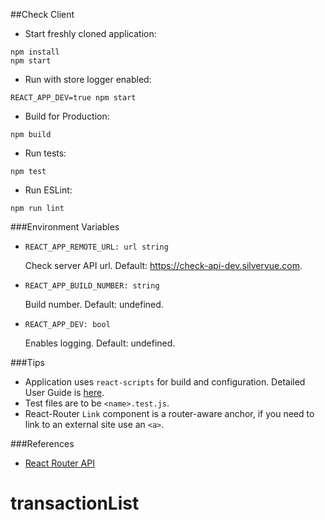 ##Check Client
* Start freshly cloned application:

```
npm install
npm start
```

* Run with store logger enabled:

```
REACT_APP_DEV=true npm start
```

* Build for Production:

```
npm build
```

* Run tests:

```
npm test
```

* Run ESLint:

```
npm run lint
```

###Environment Variables

* `REACT_APP_REMOTE_URL: url string`

    Check server API url. Default: https://check-api-dev.silvervue.com.

* `REACT_APP_BUILD_NUMBER: string`
    
    Build number. Default: undefined.

* `REACT_APP_DEV: bool`
    
    Enables logging. Default: undefined.

###Tips
* Application uses `react-scripts` for build and configuration. Detailed User Guide is [here](https://github.com/facebookincubator/create-react-app/blob/master/packages/react-scripts/template/README.md).
* Test files are to be `<name>.test.js`.
* React-Router `Link` component is a router-aware anchor, if you need to link to an external site use an `<a>`.

###References
* [React Router API](https://reacttraining.com/react-router/web/guides/quick-start)
# transactionList
